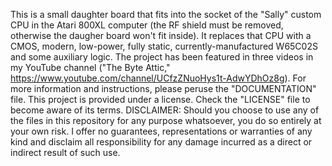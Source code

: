 This is a small daughter board that fits into the socket of the "Sally" custom CPU in the Atari 800XL computer (the RF shield must be removed, otherwise the daugher board won't fit inside). It replaces that CPU with a CMOS, modern, low-power, fully static, currently-manufactured W65C02S and some auxiliary logic. The project has been featured in three videos in my YouTube channel ("The Byte Attic," https://www.youtube.com/channel/UCfzZNuoHys1t-AdwYDhOz8g). For more information and instructions, please peruse the "DOCUMENTATION" file. This project is provided under a license. Check the "LICENSE" file to become aware of its terms. DISCLAIMER: Should you choose to use any of the files in this repository for any purpose whatsoever, you do so entirely at your own risk. I offer no guarantees, representations or warranties of any kind and disclaim all responsibility for any damage incurred as a direct or indirect result of such use.
